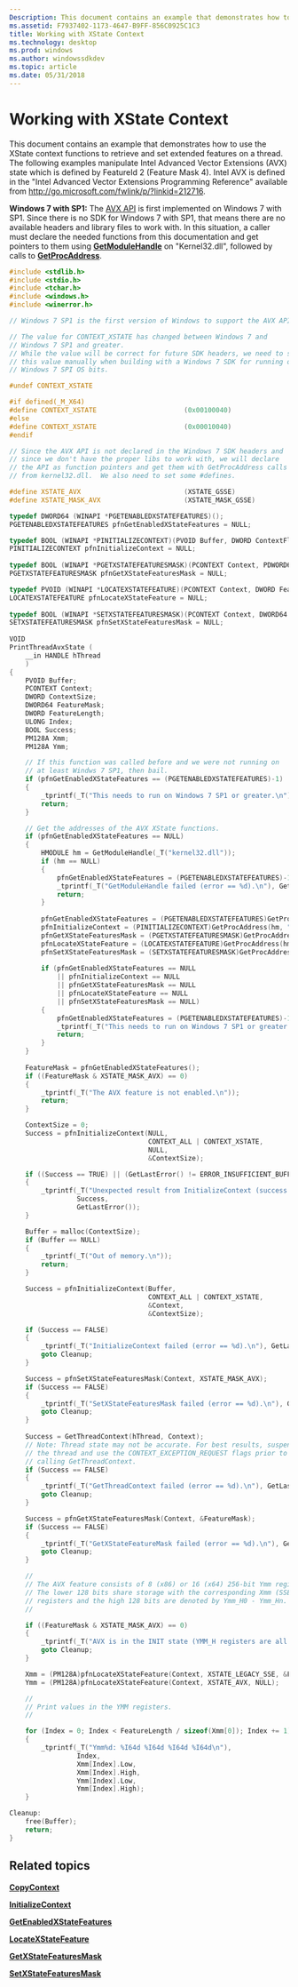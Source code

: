```yaml
---
Description: This document contains an example that demonstrates how to use the XState context functions to retrieve and set extended features on a thread.
ms.assetid: F7937402-1173-4647-B9FF-856C0925C1C3
title: Working with XState Context
ms.technology: desktop
ms.prod: windows
ms.author: windowssdkdev
ms.topic: article
ms.date: 05/31/2018
---
```


# Working with XState Context

This document contains an example that demonstrates how to use the XState context functions to retrieve and set extended features on a thread. The following examples manipulate Intel Advanced Vector Extensions (AVX) state which is defined by FeatureId 2 (Feature Mask 4). Intel AVX is defined in the "Intel Advanced Vector Extensions Programming Reference" available from <http://go.microsoft.com/fwlink/p/?linkid=212716>.

**Windows 7 with SP1:** The [AVX API](avx-support-portal.md) is first implemented on Windows 7 with SP1. Since there is no SDK for Windows 7 with SP1, that means there are no available headers and library files to work with. In this situation, a caller must declare the needed functions from this documentation and get pointers to them using [**GetModuleHandle**](https://msdn.microsoft.com/en-us/library/ms683199(v=VS.85).aspx) on "Kernel32.dll", followed by calls to [**GetProcAddress**](https://msdn.microsoft.com/en-us/library/ms683212(v=VS.85).aspx).


```C++
#include <stdlib.h>
#include <stdio.h>
#include <tchar.h>
#include <windows.h>
#include <winerror.h>

// Windows 7 SP1 is the first version of Windows to support the AVX API.

// The value for CONTEXT_XSTATE has changed between Windows 7 and
// Windows 7 SP1 and greater.
// While the value will be correct for future SDK headers, we need to set 
// this value manually when building with a Windows 7 SDK for running on 
// Windows 7 SPI OS bits.

#undef CONTEXT_XSTATE

#if defined(_M_X64)
#define CONTEXT_XSTATE                      (0x00100040)
#else
#define CONTEXT_XSTATE                      (0x00010040)
#endif

// Since the AVX API is not declared in the Windows 7 SDK headers and 
// since we don't have the proper libs to work with, we will declare 
// the API as function pointers and get them with GetProcAddress calls 
// from kernel32.dll.  We also need to set some #defines.

#define XSTATE_AVX                          (XSTATE_GSSE)
#define XSTATE_MASK_AVX                     (XSTATE_MASK_GSSE)

typedef DWORD64 (WINAPI *PGETENABLEDXSTATEFEATURES)();
PGETENABLEDXSTATEFEATURES pfnGetEnabledXStateFeatures = NULL;

typedef BOOL (WINAPI *PINITIALIZECONTEXT)(PVOID Buffer, DWORD ContextFlags, PCONTEXT* Context, PDWORD ContextLength);
PINITIALIZECONTEXT pfnInitializeContext = NULL;
    
typedef BOOL (WINAPI *PGETXSTATEFEATURESMASK)(PCONTEXT Context, PDWORD64 FeatureMask);
PGETXSTATEFEATURESMASK pfnGetXStateFeaturesMask = NULL;

typedef PVOID (WINAPI *LOCATEXSTATEFEATURE)(PCONTEXT Context, DWORD FeatureId, PDWORD Length);
LOCATEXSTATEFEATURE pfnLocateXStateFeature = NULL;
    
typedef BOOL (WINAPI *SETXSTATEFEATURESMASK)(PCONTEXT Context, DWORD64 FeatureMask);
SETXSTATEFEATURESMASK pfnSetXStateFeaturesMask = NULL;
    
VOID
PrintThreadAvxState (
    __in HANDLE hThread
    )
{
    PVOID Buffer;
    PCONTEXT Context;
    DWORD ContextSize;
    DWORD64 FeatureMask;
    DWORD FeatureLength;
    ULONG Index;
    BOOL Success;
    PM128A Xmm;
    PM128A Ymm;

    // If this function was called before and we were not running on 
    // at least Windws 7 SP1, then bail.
    if (pfnGetEnabledXStateFeatures == (PGETENABLEDXSTATEFEATURES)-1)
    {
        _tprintf(_T("This needs to run on Windows 7 SP1 or greater.\n"));
        return;
    }

    // Get the addresses of the AVX XState functions.
    if (pfnGetEnabledXStateFeatures == NULL)
    {
        HMODULE hm = GetModuleHandle(_T("kernel32.dll"));
        if (hm == NULL)
        {
            pfnGetEnabledXStateFeatures = (PGETENABLEDXSTATEFEATURES)-1;
            _tprintf(_T("GetModuleHandle failed (error == %d).\n"), GetLastError());
            return;
        }
        
        pfnGetEnabledXStateFeatures = (PGETENABLEDXSTATEFEATURES)GetProcAddress(hm, "GetEnabledXStateFeatures");
        pfnInitializeContext = (PINITIALIZECONTEXT)GetProcAddress(hm, "InitializeContext");
        pfnGetXStateFeaturesMask = (PGETXSTATEFEATURESMASK)GetProcAddress(hm, "GetXStateFeaturesMask");
        pfnLocateXStateFeature = (LOCATEXSTATEFEATURE)GetProcAddress(hm, "LocateXStateFeature");
        pfnSetXStateFeaturesMask = (SETXSTATEFEATURESMASK)GetProcAddress(hm, "SetXStateFeaturesMask");
        
        if (pfnGetEnabledXStateFeatures == NULL
            || pfnInitializeContext == NULL
            || pfnGetXStateFeaturesMask == NULL
            || pfnLocateXStateFeature == NULL
            || pfnSetXStateFeaturesMask == NULL)
        {
            pfnGetEnabledXStateFeatures = (PGETENABLEDXSTATEFEATURES)-1;
            _tprintf(_T("This needs to run on Windows 7 SP1 or greater.\n"));
            return;
        }
    }
    
    FeatureMask = pfnGetEnabledXStateFeatures();
    if ((FeatureMask & XSTATE_MASK_AVX) == 0)
    {
        _tprintf(_T("The AVX feature is not enabled.\n"));
        return;
    }

    ContextSize = 0;
    Success = pfnInitializeContext(NULL,
                                   CONTEXT_ALL | CONTEXT_XSTATE,
                                   NULL,
                                   &ContextSize);

    if ((Success == TRUE) || (GetLastError() != ERROR_INSUFFICIENT_BUFFER))
    {
        _tprintf(_T("Unexpected result from InitializeContext (success == %d, error == %d).\n"),
                 Success,
                 GetLastError());
    }

    Buffer = malloc(ContextSize);
    if (Buffer == NULL)
    {
        _tprintf(_T("Out of memory.\n"));
        return;
    }

    Success = pfnInitializeContext(Buffer,
                                   CONTEXT_ALL | CONTEXT_XSTATE,
                                   &Context,
                                   &ContextSize);

    if (Success == FALSE)
    {
        _tprintf(_T("InitializeContext failed (error == %d).\n"), GetLastError());
        goto Cleanup;
    }

    Success = pfnSetXStateFeaturesMask(Context, XSTATE_MASK_AVX);
    if (Success == FALSE)
    {
        _tprintf(_T("SetXStateFeaturesMask failed (error == %d).\n"), GetLastError());
        goto Cleanup;
    }
    
    Success = GetThreadContext(hThread, Context);
    // Note: Thread state may not be accurate. For best results, suspend 
    // the thread and use the CONTEXT_EXCEPTION_REQUEST flags prior to 
    // calling GetThreadContext.
    if (Success == FALSE)
    {
        _tprintf(_T("GetThreadContext failed (error == %d).\n"), GetLastError());
        goto Cleanup;
    }

    Success = pfnGetXStateFeaturesMask(Context, &FeatureMask);
    if (Success == FALSE)
    {
        _tprintf(_T("GetXStateFeatureMask failed (error == %d).\n"), GetLastError());
        goto Cleanup;
    }

    //
    // The AVX feature consists of 8 (x86) or 16 (x64) 256-bit Ymm registers.
    // The lower 128 bits share storage with the corresponding Xmm (SSE)
    // registers and the high 128 bits are denoted by Ymm_H0 - Ymm_Hn.
    //

    if ((FeatureMask & XSTATE_MASK_AVX) == 0)
    {
        _tprintf(_T("AVX is in the INIT state (YMM_H registers are all zero).\n"));
        goto Cleanup;
    }

    Xmm = (PM128A)pfnLocateXStateFeature(Context, XSTATE_LEGACY_SSE, &FeatureLength);
    Ymm = (PM128A)pfnLocateXStateFeature(Context, XSTATE_AVX, NULL);

    //
    // Print values in the YMM registers.
    //

    for (Index = 0; Index < FeatureLength / sizeof(Xmm[0]); Index += 1)
    {
        _tprintf(_T("Ymm%d: %I64d %I64d %I64d %I64d\n"),
                 Index,
                 Xmm[Index].Low,
                 Xmm[Index].High,
                 Ymm[Index].Low,
                 Ymm[Index].High);
    }

Cleanup:
    free(Buffer);
    return;
} 
```



## Related topics

<dl> <dt>

[**CopyContext**](/windows/desktop/api/WinBase/nf-winbase-copycontext)
</dt> <dt>

[**InitializeContext**](/windows/desktop/api/WinBase/nf-winbase-initializecontext)
</dt> <dt>

[**GetEnabledXStateFeatures**](/windows/desktop/api/WinBase/nf-winbase-getenabledxstatefeatures)
</dt> <dt>

[**LocateXStateFeature**](/windows/desktop/api/WinBase/nf-winbase-locatexstatefeature)
</dt> <dt>

[**GetXStateFeaturesMask**](/windows/desktop/api/WinBase/nf-winbase-getxstatefeaturesmask)
</dt> <dt>

[**SetXStateFeaturesMask**](/windows/desktop/api/WinBase/nf-winbase-setxstatefeaturesmask)
</dt> </dl>

 

 



